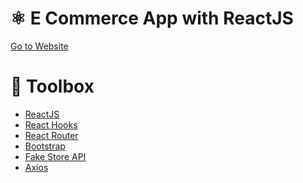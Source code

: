 # ⚛️ E Commerce App with ReactJS

<a href="https://e-commerce-app-with-react.netlify.app">Go to Website</a>

# 🧰 Toolbox

<ul style="list-style-type:disc">
   <li><a href="https://reactjs.org">ReactJS</a></li>
   <li><a href="https://reactjs.org/docs/hooks-intro.html">React Hooks</a></li>
   <li><a href="https://reactrouter.com/web/guides/quick-start">React Router</a></li>
   <li><a href="https://getbootstrap.com">Bootstrap</a></li>
   <li><a href="https://fakestoreapi.com">Fake Store API</a></li>
   <li><a href="https://www.npmjs.com/package/axios">Axios</a></li>
</ul>
